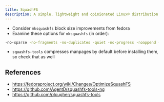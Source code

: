 ```yaml
---
title: SquashFS
description: A simple, lightweight and opinionated Linux® distribution based on musl libc and toybox
---
```


- Consider `mksquashfs` block size improvements from fedora
- Examine these options for `mksquashfs` (in order):
```sh
-no-sparse -no-fragments -no-duplicates -quiet -no-progress -noappend -no-recovery
```
- `squashfs-tools` compresses manpages by default before installing them, so check that as well

## References
- https://fedoraproject.org/wiki/Changes/OptimizeSquashFS
- https://github.com/AgentD/squashfs-tools-ng
- https://github.com/plougher/squashfs-tools
